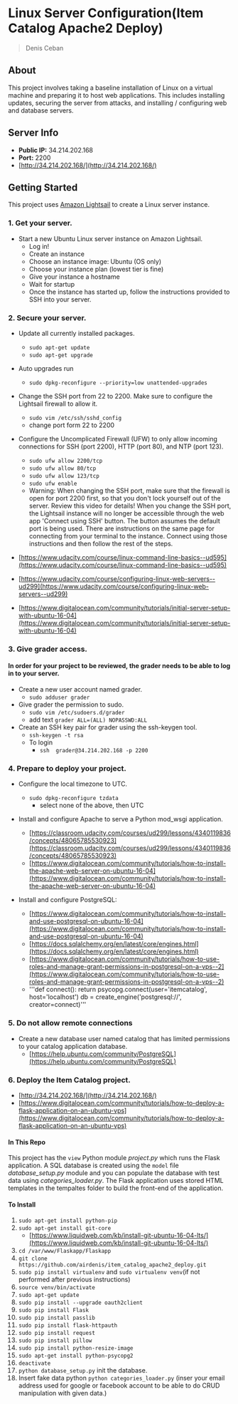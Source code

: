 # Linux Server Configuration(Item Catalog Apache2 Deploy)
> Denis Ceban

## About ##
This project involves taking a baseline installation of Linux on a virtual machine and preparing it to host web applications. This includes installing updates, securing the server from attacks, and installing / configuring web and database servers.

## Server Info ##
- **Public IP:** 34.214.202.168
- **Port:** 2200
- [http://34.214.202.168/](http://34.214.202.168/)

## Getting Started ##
This project uses [Amazon Lightsail](https://amazonlightsail.com/) to create a Linux server instance.

### 1. Get your server. ###
- Start a new Ubuntu Linux server instance on Amazon Lightsail. 
    - Log in!
    - Create an instance
    - Choose an instance image: Ubuntu (OS only)
    - Choose your instance plan (lowest tier is fine)
    - Give your instance a hostname
    - Wait for startup
    - Once the instance has started up, follow the instructions provided to SSH into your server.

### 2. Secure your server. ###
- Update all currently installed packages.
    - `sudo apt-get update`
    - `sudo apt-get upgrade`

- Auto upgrades run
    - `sudo dpkg-reconfigure --priority=low unattended-upgrades`

- Change the SSH port from 22 to 2200. Make sure to configure the Lightsail firewall to allow it.
    - `sudo vim /etc/ssh/sshd_config`
    - change port form 22 to 2200
        
- Configure the Uncomplicated Firewall (UFW) to only allow incoming connections for SSH (port 2200), HTTP (port 80), and NTP (port 123).
    - `sudo ufw allow 2200/tcp`
    - `sudo ufw allow 80/tcp`
    - `sudo ufw allow 123/tcp`
    - `sudo ufw enable`
    - Warning: When changing the SSH port, make sure that the firewall is open for port 2200 first, so that you don't lock yourself out of the server. Review this video for details! When you change the SSH port, the Lightsail instance will no longer be accessible through the web app 'Connect using SSH' button. The button assumes the default port is being used. There are instructions on the same page for connecting from your terminal to the instance. Connect using those instructions and then follow the rest of the steps.

- [https://www.udacity.com/course/linux-command-line-basics--ud595](https://www.udacity.com/course/linux-command-line-basics--ud595)
- [https://www.udacity.com/course/configuring-linux-web-servers--ud299](https://www.udacity.com/course/configuring-linux-web-servers--ud299)
- [https://www.digitalocean.com/community/tutorials/initial-server-setup-with-ubuntu-16-04](https://www.digitalocean.com/community/tutorials/initial-server-setup-with-ubuntu-16-04)

### 3. Give grader access. ###
#### In order for your project to be reviewed, the grader needs to be able to log in to your server. ####
- Create a new user account named grader.
    - `sudo adduser grader`
- Give grader the permission to sudo.
    - `sudo vim /etc/sudoers.d/grader`
    - add text `grader ALL=(ALL) NOPASSWD:ALL`
- Create an SSH key pair for grader using the ssh-keygen tool.
    - `ssh-keygen -t rsa`
    - To login
        - `ssh  grader@34.214.202.168 -p 2200`

### 4. Prepare to deploy your project. ###
- Configure the local timezone to UTC.
    - `sudo dpkg-reconfigure tzdata`
        - select none of the above, then UTC
            
- Install and configure Apache to serve a Python mod_wsgi application.
    - [https://classroom.udacity.com/courses/ud299/lessons/4340119836/concepts/48065785530923](https://classroom.udacity.com/courses/ud299/lessons/4340119836/concepts/48065785530923)
    - [https://www.digitalocean.com/community/tutorials/how-to-install-the-apache-web-server-on-ubuntu-16-04](https://www.digitalocean.com/community/tutorials/how-to-install-the-apache-web-server-on-ubuntu-16-04)

- Install and configure PostgreSQL:
    - [https://www.digitalocean.com/community/tutorials/how-to-install-and-use-postgresql-on-ubuntu-16-04](https://www.digitalocean.com/community/tutorials/how-to-install-and-use-postgresql-on-ubuntu-16-04)
    - [https://docs.sqlalchemy.org/en/latest/core/engines.html](https://docs.sqlalchemy.org/en/latest/core/engines.html)
    - [https://www.digitalocean.com/community/tutorials/how-to-use-roles-and-manage-grant-permissions-in-postgresql-on-a-vps--2](https://www.digitalocean.com/community/tutorials/how-to-use-roles-and-manage-grant-permissions-in-postgresql-on-a-vps--2)
    - '''def connect():
            return psycopg.connect(user='itemcatalog', host='localhost')
        db = create_engine('postgresql://', creator=connect)'''

### 5. Do not allow remote connections ###
- Create a new database user named catalog that has limited permissions to your catalog application database.
    - [https://help.ubuntu.com/community/PostgreSQL](https://help.ubuntu.com/community/PostgreSQL)

### 6. Deploy the Item Catalog project. ###
- [http://34.214.202.168/](http://34.214.202.168/)
- [https://www.digitalocean.com/community/tutorials/how-to-deploy-a-flask-application-on-an-ubuntu-vps](https://www.digitalocean.com/community/tutorials/how-to-deploy-a-flask-application-on-an-ubuntu-vps)
    
#### In This Repo ####
This project has the `view` Python module *project.py* which runs the Flask application. A SQL database is created using the `model` file *database_setup.py* module and you can populate the database with test data using *categories_loader.py*. The Flask application uses stored HTML templates in the tempaltes folder to build the front-end of the application.


#### To Install ####
1. `sudo apt-get install python-pip`
2. `sudo apt-get install git-core`
    - [https://www.liquidweb.com/kb/install-git-ubuntu-16-04-lts/](https://www.liquidweb.com/kb/install-git-ubuntu-16-04-lts/)
3. `cd /var/www/Flaskapp/Flaskapp`
4. `git clone https://github.com/airdenis/item_catalog_apache2_deploy.git`
5. `sudo pip install virtualenv` and `sudo virtualenv venv`(if not performed after previous instructions)
6. `source venv/bin/activate`
7. `sudo apt-get update`
8. `sudo pip install --upgrade oauth2client`
9. `sudo pip install Flask`
10. `sudo pip install passlib`
11. `sudo pip install flask-httpauth`
12. `sudo pip install request`
13. `sudo pip install pillow`
14. `sudo pip install python-resize-image`
15. `sudo apt-get install python-psycopg2`
16. `deactivate`
17. `python database_setup.py` init the database.
18. Insert fake data python `python categories_loader.py` (inser your email address used for google or facebook account to be able to do CRUD manipulation with given data.)


